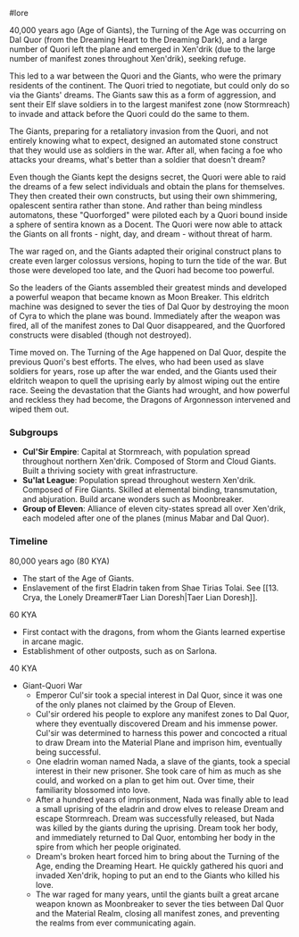  #lore 

40,000 years ago (Age of Giants), the Turning of the Age was occurring on Dal Quor (from the Dreaming Heart to the Dreaming Dark), and a large number of Quori left the plane and emerged in Xen'drik (due to the large number of manifest zones throughout Xen'drik), seeking refuge.

This led to a war between the Quori and the Giants, who were the primary residents of the continent. The Quori tried to negotiate, but could only do so via the Giants' dreams. The Giants saw this as a form of aggression, and sent their Elf slave soldiers in to the largest manifest zone (now Stormreach) to invade and attack before the Quori could do the same to them.

The Giants, preparing for a retaliatory invasion from the Quori, and not entirely knowing what to expect, designed an automated stone construct that they would use as soldiers in the war. After all, when facing a foe who attacks your dreams, what's better than a soldier that doesn't dream?

Even though the Giants kept the designs secret, the Quori were able to raid the dreams of a few select individuals and obtain the plans for themselves. They then created their own constructs, but using their own shimmering, opalescent sentira rather than stone. And rather than being mindless automatons, these "Quorforged" were piloted each by a Quori bound inside a sphere of sentira known as a Docent. The Quori were now able to attack the Giants on all fronts - night, day, and dream - without threat of harm.

The war raged on, and the Giants adapted their original construct plans to create even larger colossus versions, hoping to turn the tide of the war. But those were developed too late, and the Quori had become too powerful.

So the leaders of the Giants assembled their greatest minds and developed a powerful weapon that became known as Moon Breaker. This eldritch machine was designed to sever the ties of Dal Quor by destroying the moon of Cyra to which the plane was bound. Immediately after the weapon was fired, all of the manifest zones to Dal Quor disappeared, and the Quorfored constructs were disabled (though not destroyed).

Time moved on. The Turning of the Age happened on Dal Quor, despite the previous Quori's best efforts. The elves, who had been used as slave soldiers for years, rose up after the war ended, and the Giants used their eldritch weapon to quell the uprising early by almost wiping out the entire race. Seeing the devastation that the Giants had wrought, and how powerful and reckless they had become, the Dragons of Argonnesson intervened and wiped them out.

### Subgroups

- **Cul'Sir Empire**: Capital at Stormreach, with population spread throughout northern Xen'drik. Composed of Storm and Cloud Giants. Built a thriving society with great infrastructure.
- **Su'lat League**: Population spread throughout western Xen'drik. Composed of Fire Giants. Skilled at elemental binding, transmutation, and abjuration. Build arcane wonders such as Moonbreaker.
- **Group of Eleven**: Alliance of eleven city-states spread all over Xen'drik, each modeled after one of the planes (minus Mabar and Dal Quor).

### Timeline

80,000 years ago (80 KYA)
- The start of the Age of Giants.
- Enslavement of the first Eladrin taken from Shae Tirias Tolai. See [[13. Crya, the Lonely Dreamer#Taer Lian Doresh|Taer Lian Doresh]].

60 KYA
- First contact with the dragons, from whom the Giants learned expertise in arcane magic.
- Establishment of other outposts, such as on Sarlona.

40 KYA
- Giant-Quori War
	- Emperor Cul'sir took a special interest in Dal Quor, since it was one of the only planes not claimed by the Group of Eleven.
	- Cul'sir ordered his people to explore any manifest zones to Dal Quor, where they eventually discovered Dream and his immense power. Cul'sir was determined to harness this power and concocted a ritual to draw Dream into the Material Plane and imprison him, eventually being successful.
	- One eladrin woman named Nada, a slave of the giants, took a special interest in their new prisoner. She took care of him as much as she could, and worked on a plan to get him out. Over time, their familiarity blossomed into love.
	- After a hundred years of imprisonment, Nada was finally able to lead a small uprising of the eladrin and drow elves to release Dream and escape Stormreach. Dream was successfully released, but Nada was killed by the giants during the uprising. Dream took her body, and immediately returned to Dal Quor, entombing her body in the spire from which her people originated.
	- Dream's broken heart forced him to bring about the Turning of the Age, ending the Dreaming Heart. He quickly gathered his quori and invaded Xen'drik, hoping to put an end to the Giants who killed his love.
	- The war raged for many years, until the giants built a great arcane weapon known as Moonbreaker to sever the ties between Dal Quor and the Material Realm, closing all manifest zones, and preventing the realms from ever communicating again.
